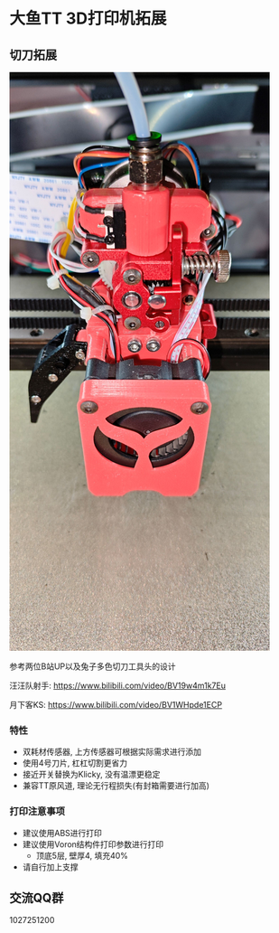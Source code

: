# 大鱼TT 3D打印机拓展
## 切刀拓展
![工具头-正面](Images/工具头-正面.jpg)

参考两位B站UP以及兔子多色切刀工具头的设计

汪汪队射手: https://www.bilibili.com/video/BV19w4m1k7Eu

月下客KS: https://www.bilibili.com/video/BV1WHpde1ECP
### 特性
- 双耗材传感器, 上方传感器可根据实际需求进行添加
- 使用4号刀片, 杠杠切割更省力
- 接近开关替换为Klicky, 没有温漂更稳定
- 兼容TT原风道, 理论无行程损失(有封箱需要进行加高)

### 打印注意事项
- 建议使用ABS进行打印
- 建议使用Voron结构件打印参数进行打印
    - 顶底5层, 壁厚4, 填充40%
- 请自行加上支撑

## 交流QQ群
1027251200
